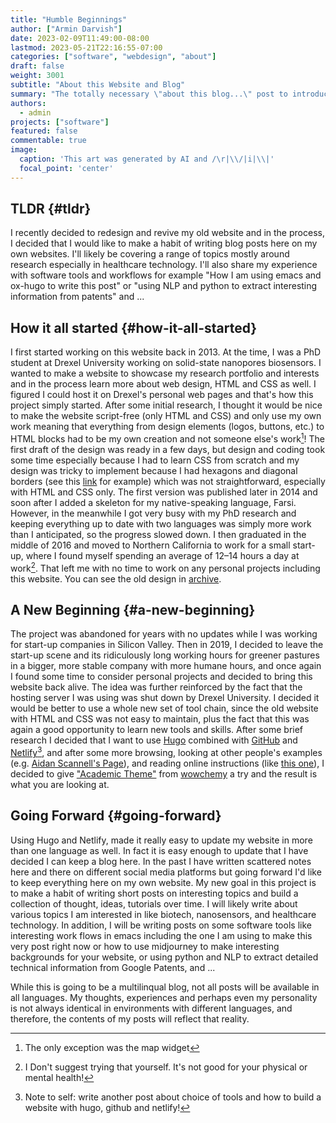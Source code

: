 ```yaml
---
title: "Humble Beginnings"
author: ["Armin Darvish"]
date: 2023-02-09T11:49:00-08:00
lastmod: 2023-05-21T22:16:55-07:00
categories: ["software", "webdesign", "about"]
draft: false
weight: 3001
subtitle: "About this Website and Blog"
summary: "The totally necessary \"about this blog...\" post to introduce this website and blog"
authors:
  - admin
projects: ["software"]
featured: false
commentable: true
image:
  caption: 'This art was generated by AI and /\r|\\/|i|\\|'
  focal_point: 'center'
---
```


## **TLDR** {#tldr}

I recently decided to redesign and revive my old website and in the process, I decided that I would like to make a habit of writing blog posts here on my own websites. I'll likely be covering a range of topics mostly around research especially in healthcare technology. I'll also share my experience with software tools and workflows for example "How I am using emacs and ox-hugo to write this post" or "using NLP and python to extract interesting information from patents" and ...


## **How it all started** {#how-it-all-started}

I first started working on this website back in 2013. At the time, I was a PhD student at Drexel University working on solid-state nanopores biosensors. I wanted to make a website to showcase my research portfolio and interests and in the process learn more about web design, HTML and CSS as well. I figured I could host it on Drexel's personal web pages and that's how this project simply started. After some initial research, I thought it would be nice to make the website script-free (only HTML and CSS) and only use my own work meaning that everything from design elements (logos, buttons, etc.) to HTML blocks had to be my own creation and not someone else's work[^fn:1]! The first draft of the design was ready in a few days, but design and coding took some time especially because I had to learn CSS from scratch and my design was tricky to implement because I had hexagons and diagonal borders (see this [link](https://archive.armindarvish.com/research.html) for example) which was not straightforward, especially with HTML and CSS only. The first version was published later in 2014 and soon after I added a skeleton for my native-speaking language, Farsi. However, in the meanwhile I got very busy with my PhD research and keeping everything up to date with two languages was simply more work than I anticipated, so the progress slowed down. I then graduated in the middle of 2016 and moved to Northern California to work for a small start-up, where I found myself spending an average of 12–14 hours a day at work[^fn:2]. That left me with no time to work on any personal projects including this website. You can see the old design in [archive](https://archive.armindarvish.com/).


## **A New Beginning** {#a-new-beginning}

The project was abandoned for years with no updates while I was working for start-up companies in Silicon Valley. Then in 2019, I decided to leave the start-up scene and its ridiculously long working hours for greener pastures in a bigger, more stable company with more humane hours, and once again I found some time to consider personal projects and decided to bring this website back alive. The idea was further reinforced by the fact that the hosting server I was using was shut down by Drexel University. I decided it would be better to use a whole new set of tool chain, since the old website with HTML and CSS was not easy to maintain, plus the fact that this was again a good opportunity to learn new tools and skills. After some brief research I decided that I want to use [Hugo](https://gohugo.io/) combined with [GitHub](https://www.github.com/) and [Netlify](https://www.netlify.com/)[^fn:3], and after some more browsing, looking at other people's examples (e.g. [Aidan Scannell's Page](https://www.aidanscannell.com/)), and reading online instructions (like [this one](https://www.dsquintana.blog/create-an-academic-website-free-easy-2020/)), I decided to give ["Academic Theme"](https://academic-demo.netlify.app/) from [wowchemy](https://wowchemy.com/) a try and the result is what you are looking at.


## **Going Forward** {#going-forward}

Using Hugo and Netlify, made it really easy to update my website in more than one language as well. In fact it is easy enough to update that I have decided I can keep a blog here. In the past I have written scattered notes here and there on different social media platforms but going forward I'd like to keep everything here on my own website. My new goal in this project is to make a habit of writing short posts on interesting topics and build a collection of thought, ideas, tutorials over time. I will likely write about various topics I am interested in like biotech, nanosensors, and healthcare technology.  In addition, I will be writing posts on some software tools like interesting work flows in emacs including the one I am using to make this very post right now or how to use midjourney to make interesting backgrounds for your website, or using python and NLP to extract detailed technical information from Google Patents, and ...

While this is going to be a multilinqual blog, not all posts will be available in all languages.  My thoughts, experiences and perhaps even my personality is not always identical in environments with different languages, and therefore, the contents of my posts will reflect that reality.

[^fn:1]: The only exception was the map widget
[^fn:2]: I Don't suggest trying that yourself. It's not good for your physical or mental health!
[^fn:3]: Note to self: write another post about choice of tools and how to build a website with hugo, github and netlify!